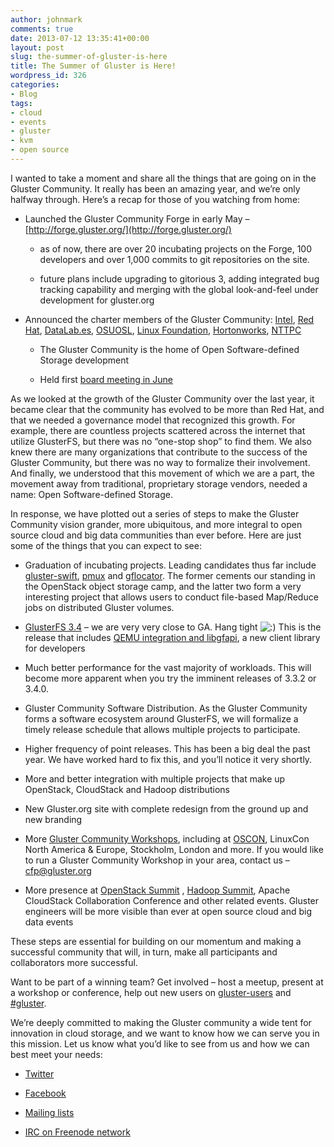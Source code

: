 ```yaml
---
author: johnmark
comments: true
date: 2013-07-12 13:35:41+00:00
layout: post
slug: the-summer-of-gluster-is-here
title: The Summer of Gluster is Here!
wordpress_id: 326
categories:
- Blog
tags:
- cloud
- events
- gluster
- kvm
- open source
---
```


I wanted to take a moment and share all the things that are going on in the Gluster Community. It really has been an amazing year, and we’re only halfway through. Here’s a recap for those of you watching from home:

	
  * Launched the Gluster Community Forge in early May – [http://forge.gluster.org/](http://forge.gluster.org/)

	
    * as of now, there are over 20 incubating projects on the Forge, 100 developers and over 1,000 commits to git repositories on the site.

	
    * future plans include upgrading to gitorious 3, adding integrated bug tracking capability and merging with the global look-and-feel under development for gluster.org

	
  * Announced the charter members of the Gluster Community: [Intel](http://www.intel.com/), [Red Hat](http://www.redhat.com/), [DataLab.es](http://www.datalab.es/), [OSUOSL](http://osuosl.org/), [Linux Foundation](http://www.linuxfoundation.org/), [Hortonworks](http://www.hortonworks.com/), [NTTPC](http://www.nttpc.co.jp/english/index.html)

	
    * The Gluster Community is the home of Open Software-defined Storage development

	
    * Held first [board meeting in June](http://gluster.org/community/documentation/index.php/GlusterBoardMeeting)

As we looked at the growth of the Gluster Community over the last year, it became clear that the community has evolved to be more than Red Hat, and that we needed a governance model that recognized this growth. For example, there are countless projects scattered across the internet that utilize GlusterFS, but there was no “one-stop shop” to find them. We also knew there are many organizations that contribute to the success of the Gluster Community, but there was no way to formalize their involvement. And finally, we understood that this movement of which we are a part, the movement away from traditional, proprietary storage vendors, needed a name: Open Software-defined Storage.

In response, we have plotted out a series of steps to make the Gluster Community vision grander, more ubiquitous, and more integral to open source cloud and big data communities than ever before. Here are just some of the things that you can expect to see:

	
  * Graduation of incubating projects. Leading candidates thus far include [gluster-swift](http://forge.gluster.org/gluster-swift), [pmux](https://forge.gluster.org/pmux) and [gflocator](https://forge.gluster.org/gflocator). The former cements our standing in the OpenStack object storage camp, and the latter two form a very interesting project that allows users to conduct file-based Map/Reduce jobs on distributed Gluster volumes.

	
  * [GlusterFS 3.4](http://download.gluster.org/pub/gluster/glusterfs/3.4/) – we are very very close to GA. Hang tight ![:)](/images/http://www.gluster.org/wp-includes/images/smilies/icon_smile.gif) This is the release that includes [QEMU integration and libgfapi](http://www.gluster.org/2012/11/integration-with-kvmqemu/), a new client library for developers

	
  * Much better performance for the vast majority of workloads. This will become more apparent when you try the imminent releases of 3.3.2 or 3.4.0.

	
  * Gluster Community Software Distribution. As the Gluster Community forms a software ecosystem around GlusterFS, we will formalize a timely release schedule that allows multiple projects to participate.

	
  * Higher frequency of point releases. This has been a big deal the past year. We have worked hard to fix this, and you’ll notice it very shortly.

	
  * More and better integration with multiple projects that make up OpenStack, CloudStack and Hadoop distributions

	
  * New Gluster.org site with complete redesign from the ground up and new branding

	
  * More [Gluster Community Workshops](http://www.meetup.com/gluster/), including at [OSCON](http://glusterday-pdx.eventbrite.com/), LinuxCon North America & Europe, Stockholm, London and more. If you would like to run a Gluster Community Workshop in your area, contact us – cfp@gluster.org

	
  * More presence at [OpenStack Summit](http://www.openstack.org/summit/openstack-summit-hong-kong-2013/) , [Hadoop Summit](http://hadoopsummit.org/san-jose/), Apache CloudStack Collaboration Conference and other related events. Gluster engineers will be more visible than ever at open source cloud and big data events

These steps are essential for building on our momentum and making a successful community that will, in turn, make all participants and collaborators more successful.

Want to be part of a winning team? Get involved – host a meetup, present at a workshop or conference, help out new users on [gluster-users](http://www.gluster.org/interact/mailinglists/) and [#gluster](http://www.gluster.org/interact/chat/).

We’re deeply committed to making the Gluster community a wide tent for innovation in cloud storage, and we want to know how we can serve you in this mission. Let us know what you’d like to see from us and how we can best meet your needs:

	
  * [Twitter](http://twitter.com/glusterorg)

	
  * [Facebook](http://facebook.com/GlusterInc)

	
  * [Mailing lists](http://www.gluster.org/interact/mailinglists/)

	
  * [IRC on Freenode network](http://www.gluster.org/interact/chat/)

